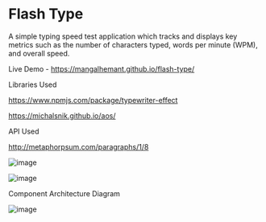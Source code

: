 # Flash Type

A simple typing speed test application which tracks and displays key metrics such as the number of characters typed, words per minute (WPM), and overall speed.

Live Demo - https://mangalhemant.github.io/flash-type/

Libraries Used

https://www.npmjs.com/package/typewriter-effect

https://michalsnik.github.io/aos/

API Used

http://metaphorpsum.com/paragraphs/1/8


![image](https://github.com/user-attachments/assets/c79854ca-ca4e-46bc-a5bd-0242b0843bb1)

![image](https://github.com/user-attachments/assets/3fc01cc8-f449-4160-a0c9-32cbb712cd02)

Component Architecture Diagram

![image](https://github.com/user-attachments/assets/f91096a5-418e-480b-b67a-05d760469565)
